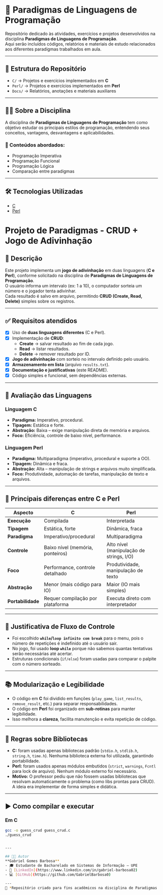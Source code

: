 # 📘 Paradigmas de Linguagens de Programação

Repositório dedicado às atividades, exercícios e projetos desenvolvidos na disciplina **Paradigmas de Linguagens de Programação**.  
Aqui serão incluídos códigos, relatórios e materiais de estudo relacionados aos diferentes paradigmas trabalhados em aula.

---

## 📂 Estrutura do Repositório
- `C/` → Projetos e exercícios implementados em **C**  
- `Perl/` → Projetos e exercícios implementados em **Perl**  
- `Docs/` → Relatórios, anotações e materiais auxiliares  

---

## 🧑‍🏫 Sobre a Disciplina
A disciplina de **Paradigmas de Linguagens de Programação** tem como objetivo estudar os principais estilos de programação, entendendo seus conceitos, vantagens, desvantagens e aplicabilidades.  

### 🔑 Conteúdos abordados:
- Programação Imperativa  
- Programação Funcional  
- Programação Lógica  
- Comparação entre paradigmas  


---

## 🛠️ Tecnologias Utilizadas
- [C](https://en.wikipedia.org/wiki/C_(programming_language))  
- [Perl](https://www.perl.org/)  


# Projeto de Paradigmas - CRUD + Jogo de Adivinhação

## 📌 Descrição
Este projeto implementa um **jogo de adivinhação** em duas linguagens (**C e Perl**), conforme solicitado na disciplina de **Paradigmas de Linguagens de Programação**.  
O usuário informa um intervalo (ex: 1 a 10), o computador sorteia um número e o jogador tenta adivinhar.  
Cada resultado é salvo em arquivo, permitindo **CRUD (Create, Read, Delete)** simples sobre os registros.

---

## ✅ Requisitos atendidos
- [x] Uso de **duas linguagens diferentes** (C e Perl).  
- [x] Implementação de **CRUD**:  
  - **Create** → salvar resultado ao fim de cada jogo.  
  - **Read** → listar resultados.  
  - **Delete** → remover resultado por ID.  
- [x] **Jogo de adivinhação** com sorteio no intervalo definido pelo usuário.  
- [x] **Armazenamento em lista** (arquivo `results.txt`).  
- [x] **Documentação e justificativas** (este README).  
- [x] Código simples e funcional, sem dependências externas.  

---

## 🔎 Avaliação das Linguagens

### Linguagem C
- **Paradigma:** Imperativo, procedural.  
- **Tipagem:** Estática e forte.  
- **Abstração:** Baixa – exige manipulação direta de memória e arquivos.  
- **Foco:** Eficiência, controle de baixo nível, performance.  

### Linguagem Perl
- **Paradigma:** Multiparadigma (imperativo, procedural e suporte a OO).  
- **Tipagem:** Dinâmica e fraca.  
- **Abstração:** Alta – manipulação de strings e arquivos muito simplificada.  
- **Foco:** Produtividade, automação de tarefas, manipulação de texto e arquivos.  

---

## 🔀 Principais diferenças entre C e Perl
| Aspecto          | C | Perl |
|------------------|---|------|
| **Execução**     | Compilada | Interpretada |
| **Tipagem**      | Estática, forte | Dinâmica, fraca |
| **Paradigma**    | Imperativo/procedural | Multiparadigma |
| **Controle**     | Baixo nível (memória, ponteiros) | Alto nível (manipulação de strings, I/O) |
| **Foco**         | Performance, controle detalhado | Produtividade, manipulação de texto |
| **Abstração**    | Menor (mais código para IO) | Maior (IO mais simples) |
| **Portabilidade**| Requer compilação por plataforma | Executa direto com interpretador |

---

## 🔧 Justificativa de Fluxo de Controle
- Foi escolhido **`while`/`loop infinito com break`** para o menu, pois o número de repetições é indefinido até o usuário sair.  
- No jogo, foi usado **loop `while`** porque não sabemos quantas tentativas serão necessárias até acertar.  
- Estruturas condicionais (`if/else`) foram usadas para comparar o palpite com o número sorteado.  

---

## 📚 Modularização e Legibilidade
- O código em **C** foi dividido em funções (`play_game`, `list_results`, `remove_result`, etc.) para separar responsabilidades.  
- O código em **Perl** foi organizado em **sub-rotinas** para manter legibilidade.  
- Isso melhora a **clareza**, facilita manutenção e evita repetição de código.  

---

## 📖 Regras sobre Bibliotecas
- **C:** foram usadas apenas bibliotecas padrão (`stdio.h`, `stdlib.h`, `string.h`, `time.h`). Nenhuma biblioteca externa foi utilizada, garantindo portabilidade.  
- **Perl:** foram usados apenas módulos embutidos (`strict`, `warnings`, `Fcntl` para lock de arquivo). Nenhum módulo externo foi necessário.  
- **Motivo:** O professor pediu que não fossem usadas bibliotecas que resolvam automaticamente o problema (como libs prontas para CRUD). A ideia era implementar de forma simples e didática.  

---

## ▶️ Como compilar e executar

### Em C
```bash
gcc -o guess_crud guess_crud.c
./guess_crud


---

## 👨‍💻 Autor
**Gabriel Gomes Barbosa**  
- 🎓 Estudante de Bacharelado em Sistemas de Informação – UPE  
- 🔗 [LinkedIn](https://www.linkedin.com/in/gabriel-barbosa02)  
- 💻 [GitHub](https://github.com/GabrielBarbosa0)  

---
📅 *Repositório criado para fins acadêmicos na disciplina de Paradigmas de Linguagens de Programação.*
